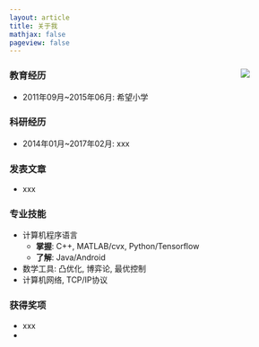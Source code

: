 ```yaml
---
layout: article
title: 关于我
mathjax: false
pageview: false
---
```


<div id="ID_PHOTO" style="width: 18%;">
	<div class="card">
		<div class="card__image">
			<img class="image" src="https://images.cnblogs.com/cnblogs_com/MayeZhang/1656324/o_200227075148%E5%8A%A8%E7%89%A9%20%E7%8C%AA.png" />
		</div>
	</div>
</div>


### 教育经历

- 2011年09月&#126;2015年06月: 希望小学

### 科研经历

- 2014年01月&#126;2017年02月: xxx

### 发表文章

<div align="justify" markdown="1">

- xxx

</div>

### 专业技能

- 计算机程序语言
	- **掌握**: C++, MATLAB/cvx, Python/Tensorflow
	- **了解**: Java/Android
- 数学工具: 凸优化, 博弈论, 最优控制
- 计算机网络, TCP/IP协议

### 获得奖项

- xxx 
- 


<style type="text/css">
#ID_PHOTO {
    position: relative;
    top: 10px;
    float: right;
    z-index: 99;
}
@media screen and (max-width: 800px) {
	#ID_PHOTO {
    	display: none !important;
	}
}
</style>

<script type="text/javascript">
(function () {
	document.querySelector(".article__header header").appendChild(
		document.querySelector("#ID_PHOTO")
	);
})();
</script>